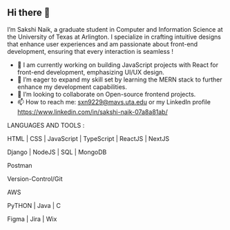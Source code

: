 ## Hi there 👋

 I’m Sakshi Naik, a graduate student in Computer and Information Science at the University of Texas at Arlington. I specialize in crafting intuitive designs that enhance user experiences and am passionate about 
 front-end development, ensuring that every interaction is seamless !

- 🔭 I am currently working on building JavaScript projects with React for front-end development, emphasizing UI/UX design.
- 🌱 I’m eager to expand my skill set by learning the MERN stack to further enhance my development capabilities.
- 👯 I’m looking to collaborate on Open-source frontend projects.
- 📫 How to reach me: sxn9229@mavs.uta.edu or my LinkedIn profile https://www.linkedin.com/in/sakshi-naik-07a8a81ab/



LANGUAGES AND TOOLS :

HTML | CSS | JavaScript | TypeScript | ReactJS | NextJS

Django | NodeJS | SQL | MongoDB 

Postman
 
Version-Control/Git 
 
AWS
 
PyTHON | Java | C
 
Figma | Jira | Wix
